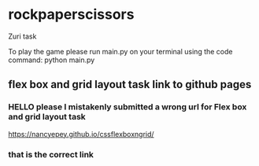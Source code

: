 # rockpaperscissors
Zuri task

To play the game please run main.py on your terminal using the code command: 
python main.py



## flex box and grid layout task link to github pages
### HELLO please I mistakenly submitted a wrong url for Flex box and grid layout task
https://nancyepey.github.io/cssflexboxngrid/
### that is the correct link
